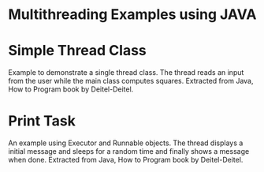 # Multithreading Examples using JAVA

# Simple Thread Class   
Example to demonstrate a single thread class. 
The thread reads an input from the user while the main class computes squares. 
Extracted from Java, How to Program book by Deitel-Deitel. 

# Print Task
An example using Executor and Runnable objects.
The thread displays a initial message and sleeps for a random time and finally shows a message when done.
Extracted from Java, How to Program book by Deitel-Deitel. 

